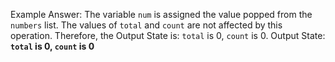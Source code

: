 Example Answer: 
The variable `num` is assigned the value popped from the `numbers` list. The values of `total` and `count` are not affected by this operation. Therefore, the Output State is: `total` is 0, `count` is 0.
Output State: **`total` is 0, `count` is 0**